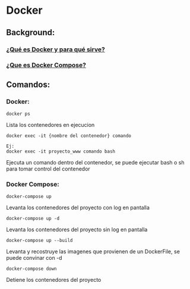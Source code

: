 # Docker

## Background:
### [¿Qué es Docker y para qué sirve?](https://www.youtube.com/watch?v=pn0eeYr_8U8)

### [¿Que es Docker Compose?](https://www.youtube.com/watch?v=RvrzSqZxk_M)

## Comandos:
### Docker:

```shel
docker ps
```
Lista los contenedores en ejecucion

```shel
docker exec -it {nombre del contenedor} comando

Ej:
docker exec -it proyecto_www comando bash
```
Ejecuta un comando dentro del contenedor, se puede ejecutar bash o sh para tomar control del contenedor

### Docker Compose:
```shel
docker-compose up
```
Levanta los contenedores del proyecto con log en pantalla


```shel
docker-compose up -d
```
Levanta los contenedores del proyecto sin log en pantalla

```shel
docker-compose up --build
```
Levanta y recostruye las imagenes que provienen de un DockerFile, se puede convinar con -d 


```shel
docker-compose down
```
Detiene los contenedores del proyecto

